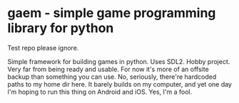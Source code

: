 # gaem - simple game programming library for python

Test repo please ignore.

Simple framework for building games in python. Uses SDL2. Hobby project. Very
far from being ready and usable. For now it's more of an offsite backup than
something you can use. No, seriously, there're hardcoded paths to my home dir
here. It barely builds on my computer, and yet one day I'm hoping to run this
thing on Android and iOS. Yes, I'm a fool.
